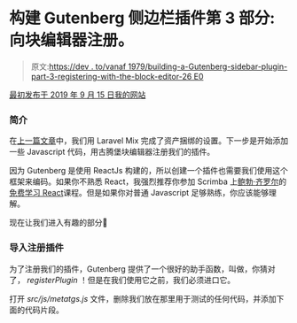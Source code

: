 # 构建 Gutenberg 侧边栏插件第 3 部分:向块编辑器注册。

> 原文:[https://dev . to/vanaf 1979/building-a-Gutenberg-sidebar-plugin-part-3-registering-with-the-block-editor-26 E0](https://dev.to/vanaf1979/building-a-gutenberg-sidebar-plugin-part-3-registering-with-the-block-editor-26e0)

[最初发布于 2019 年 9 月 15 日我的网站](https://since1979.dev/building-a-gutenberg-sidebar-plugin-part-3-registering-with-the-block-editor/)

### [](#introduction)简介

在[上一篇文章](https://since1979.dev/building-a-gutenberg-sidebar-plugin-part-2-adding-structure-and-asset-bundling/)中，我们用 Laravel Mix 完成了资产捆绑的设置。下一步是开始添加一些 Javascript 代码，用古腾堡块编辑器注册我们的插件。

因为 Gutenberg 是使用 ReactJs 构建的，所以创建一个插件也需要我们使用这个框架来编码。如果你不熟悉 React，我强烈推荐你参加 Scrimba 上[鲍勃·齐罗尔](https://twitter.com/bobziroll)的[免费学习 React](https://scrimba.com/g/glearnreact)课程。但是如果你对普通 Javascript 足够熟练，你应该能够理解。

现在让我们进入有趣的部分🙂

### [](#import-registerplugin)导入注册插件

为了注册我们的插件，Gutenberg 提供了一个很好的助手函数，叫做，你猜对了， *registerPlugin* ！但是在我们使用它之前，我们必须进口它。

打开 *src/js/metatgs.js* 文件，删除我们放在那里用于测试的任何代码，并添加下面的代码片段。